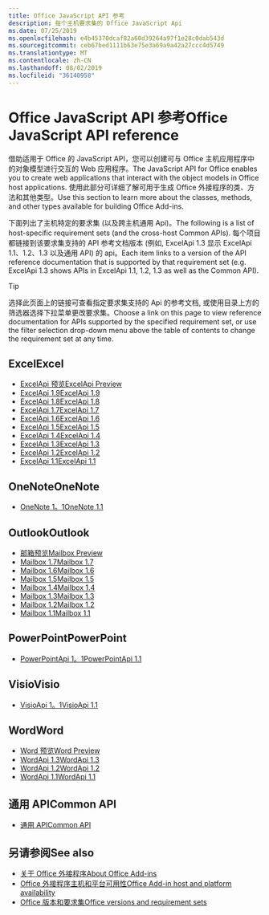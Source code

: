 ```yaml
---
title: Office JavaScript API 参考
description: 每个主机要求集的 Office JavaScript Api
ms.date: 07/25/2019
ms.openlocfilehash: e4b45370dcaf82a60d39264a97f1e28c0dab543d
ms.sourcegitcommit: ceb67bed1111b63e75e3a69a9a42a27ccc4d5749
ms.translationtype: MT
ms.contentlocale: zh-CN
ms.lasthandoff: 08/02/2019
ms.locfileid: "36140958"
---
```

# <a name="office-javascript-api-reference"></a><span data-ttu-id="f8709-103">Office JavaScript API 参考</span><span class="sxs-lookup"><span data-stu-id="f8709-103">Office JavaScript API reference</span></span>

<span data-ttu-id="f8709-104">借助适用于 Office 的 JavaScript API，您可以创建可与 Office 主机应用程序中的对象模型进行交互的 Web 应用程序。</span><span class="sxs-lookup"><span data-stu-id="f8709-104">The JavaScript API for Office enables you to create web applications that interact with the object models in Office host applications.</span></span> <span data-ttu-id="f8709-105">使用此部分可详细了解可用于生成 Office 外接程序的类、方法和其他类型。</span><span class="sxs-lookup"><span data-stu-id="f8709-105">Use this section to learn more about the classes, methods, and other types available for building Office Add-ins.</span></span>

<span data-ttu-id="f8709-106">下面列出了主机特定的要求集 (以及跨主机通用 Api)。</span><span class="sxs-lookup"><span data-stu-id="f8709-106">The following is a list of host-specific requirement sets (and the cross-host Common APIs).</span></span> <span data-ttu-id="f8709-107">每个项目都链接到该要求集支持的 API 参考文档版本 (例如, ExcelApi 1.3 显示 ExcelApi 1.1、1.2、1.3 以及通用 API) 的 api。</span><span class="sxs-lookup"><span data-stu-id="f8709-107">Each item links to a version of the API reference documentation that is supported by that requirement set (e.g. ExcelApi 1.3 shows APIs in ExcelApi 1.1, 1.2, 1.3 as well as the Common API).</span></span>

> [!TIP]
> <span data-ttu-id="f8709-108">选择此页面上的链接可查看指定要求集支持的 Api 的参考文档, 或使用目录上方的筛选器选择下拉菜单更改要求集。</span><span class="sxs-lookup"><span data-stu-id="f8709-108">Choose a link on this page to view reference documentation for APIs supported by the specified requirement set, or use the filter selection drop-down menu above the table of contents to change the requirement set at any time.</span></span>

## <a name="excel"></a><span data-ttu-id="f8709-109">Excel</span><span class="sxs-lookup"><span data-stu-id="f8709-109">Excel</span></span>

- [<span data-ttu-id="f8709-110">ExcelApi 预览</span><span class="sxs-lookup"><span data-stu-id="f8709-110">ExcelApi Preview</span></span>](/javascript/api/excel?view=excel-js-preview)
- [<span data-ttu-id="f8709-111">ExcelApi 1.9</span><span class="sxs-lookup"><span data-stu-id="f8709-111">ExcelApi 1.9</span></span>](/javascript/api/excel?view=excel-js-1.9)
- [<span data-ttu-id="f8709-112">ExcelApi 1.8</span><span class="sxs-lookup"><span data-stu-id="f8709-112">ExcelApi 1.8</span></span>](/javascript/api/excel?view=excel-js-1.8)
- [<span data-ttu-id="f8709-113">ExcelApi 1.7</span><span class="sxs-lookup"><span data-stu-id="f8709-113">ExcelApi 1.7</span></span>](/javascript/api/excel?view=excel-js-1.7)
- [<span data-ttu-id="f8709-114">ExcelApi 1.6</span><span class="sxs-lookup"><span data-stu-id="f8709-114">ExcelApi 1.6</span></span>](/javascript/api/excel?view=excel-js-1.6)
- [<span data-ttu-id="f8709-115">ExcelApi 1.5</span><span class="sxs-lookup"><span data-stu-id="f8709-115">ExcelApi 1.5</span></span>](/javascript/api/excel?view=excel-js-1.5)
- [<span data-ttu-id="f8709-116">ExcelApi 1.4</span><span class="sxs-lookup"><span data-stu-id="f8709-116">ExcelApi 1.4</span></span>](/javascript/api/excel?view=excel-js-1.4)
- [<span data-ttu-id="f8709-117">ExcelApi 1.3</span><span class="sxs-lookup"><span data-stu-id="f8709-117">ExcelApi 1.3</span></span>](/javascript/api/excel?view=excel-js-1.3)
- [<span data-ttu-id="f8709-118">ExcelApi 1.2</span><span class="sxs-lookup"><span data-stu-id="f8709-118">ExcelApi 1.2</span></span>](/javascript/api/excel?view=excel-js-1.2)
- [<span data-ttu-id="f8709-119">ExcelApi 1.1</span><span class="sxs-lookup"><span data-stu-id="f8709-119">ExcelApi 1.1</span></span>](/javascript/api/excel?view=excel-js-1.1)

## <a name="onenote"></a><span data-ttu-id="f8709-120">OneNote</span><span class="sxs-lookup"><span data-stu-id="f8709-120">OneNote</span></span>

- [<span data-ttu-id="f8709-121">OneNote 1。1</span><span class="sxs-lookup"><span data-stu-id="f8709-121">OneNote 1.1</span></span>](/javascript/api/onenote?view=onenote-js-1.1)

## <a name="outlook"></a><span data-ttu-id="f8709-122">Outlook</span><span class="sxs-lookup"><span data-stu-id="f8709-122">Outlook</span></span>

- [<span data-ttu-id="f8709-123">邮箱预览</span><span class="sxs-lookup"><span data-stu-id="f8709-123">Mailbox Preview</span></span>](/javascript/api/outlook?view=outlook-js-preview)
- [<span data-ttu-id="f8709-124">Mailbox 1.7</span><span class="sxs-lookup"><span data-stu-id="f8709-124">Mailbox 1.7</span></span>](/javascript/api/outlook?view=outlook-js-1.7)
- [<span data-ttu-id="f8709-125">Mailbox 1.6</span><span class="sxs-lookup"><span data-stu-id="f8709-125">Mailbox 1.6</span></span>](/javascript/api/outlook?view=outlook-js-1.6)
- [<span data-ttu-id="f8709-126">Mailbox 1.5</span><span class="sxs-lookup"><span data-stu-id="f8709-126">Mailbox 1.5</span></span>](/javascript/api/outlook?view=outlook-js-1.5)
- [<span data-ttu-id="f8709-127">Mailbox 1.4</span><span class="sxs-lookup"><span data-stu-id="f8709-127">Mailbox 1.4</span></span>](/javascript/api/outlook?view=outlook-js-1.4)
- [<span data-ttu-id="f8709-128">Mailbox 1.3</span><span class="sxs-lookup"><span data-stu-id="f8709-128">Mailbox 1.3</span></span>](/javascript/api/outlook?view=outlook-js-1.3)
- [<span data-ttu-id="f8709-129">Mailbox 1.2</span><span class="sxs-lookup"><span data-stu-id="f8709-129">Mailbox 1.2</span></span>](/javascript/api/outlook?view=outlook-js-1.2)
- [<span data-ttu-id="f8709-130">Mailbox 1.1</span><span class="sxs-lookup"><span data-stu-id="f8709-130">Mailbox 1.1</span></span>](/javascript/api/outlook?view=outlook-js-1.1)

## <a name="powerpoint"></a><span data-ttu-id="f8709-131">PowerPoint</span><span class="sxs-lookup"><span data-stu-id="f8709-131">PowerPoint</span></span>

- [<span data-ttu-id="f8709-132">PowerPointApi 1。1</span><span class="sxs-lookup"><span data-stu-id="f8709-132">PowerPointApi 1.1</span></span>](/javascript/api/powerpoint?view=powerpoint-js-1.1)

## <a name="visio"></a><span data-ttu-id="f8709-133">Visio</span><span class="sxs-lookup"><span data-stu-id="f8709-133">Visio</span></span>

- [<span data-ttu-id="f8709-134">VisioApi 1。1</span><span class="sxs-lookup"><span data-stu-id="f8709-134">VisioApi 1.1</span></span>](/javascript/api/visio?view=visio-js-1.1)

## <a name="word"></a><span data-ttu-id="f8709-135">Word</span><span class="sxs-lookup"><span data-stu-id="f8709-135">Word</span></span>

- [<span data-ttu-id="f8709-136">Word 预览</span><span class="sxs-lookup"><span data-stu-id="f8709-136">Word Preview</span></span>](/javascript/api/word?view=word-js-preview)
- [<span data-ttu-id="f8709-137">WordApi 1.3</span><span class="sxs-lookup"><span data-stu-id="f8709-137">WordApi 1.3</span></span>](/javascript/api/word?view=word-js-1.3)
- [<span data-ttu-id="f8709-138">WordApi 1.2</span><span class="sxs-lookup"><span data-stu-id="f8709-138">WordApi 1.2</span></span>](/javascript/api/word?view=word-js-1.2)
- [<span data-ttu-id="f8709-139">WordApi 1.1</span><span class="sxs-lookup"><span data-stu-id="f8709-139">WordApi 1.1</span></span>](/javascript/api/word?view=word-js-1.1)

## <a name="common-api"></a><span data-ttu-id="f8709-140">通用 API</span><span class="sxs-lookup"><span data-stu-id="f8709-140">Common API</span></span>

- [<span data-ttu-id="f8709-141">通用 API</span><span class="sxs-lookup"><span data-stu-id="f8709-141">Common API</span></span>](/javascript/api/office?view=common-js)

## <a name="see-also"></a><span data-ttu-id="f8709-142">另请参阅</span><span class="sxs-lookup"><span data-stu-id="f8709-142">See also</span></span>

- [<span data-ttu-id="f8709-143">关于 Office 外接程序</span><span class="sxs-lookup"><span data-stu-id="f8709-143">About Office Add-ins</span></span>](/office/dev/add-ins/overview)
- [<span data-ttu-id="f8709-144">Office 外接程序主机和平台可用性</span><span class="sxs-lookup"><span data-stu-id="f8709-144">Office Add-in host and platform availability</span></span>](/office/dev/add-ins/overview/office-add-in-availability)
- [<span data-ttu-id="f8709-145">Office 版本和要求集</span><span class="sxs-lookup"><span data-stu-id="f8709-145">Office versions and requirement sets</span></span>](/office/dev/add-ins/develop/office-versions-and-requirement-sets)
